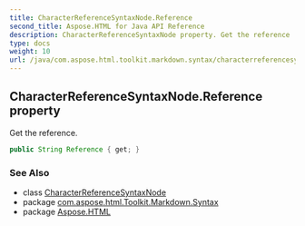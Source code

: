 ```yaml
---
title: CharacterReferenceSyntaxNode.Reference
second_title: Aspose.HTML for Java API Reference
description: CharacterReferenceSyntaxNode property. Get the reference
type: docs
weight: 10
url: /java/com.aspose.html.toolkit.markdown.syntax/characterreferencesyntaxnode/reference/
---
```

## CharacterReferenceSyntaxNode.Reference property

Get the reference.

```java
public String Reference { get; }
```

### See Also

* class [CharacterReferenceSyntaxNode](../)
* package [com.aspose.html.Toolkit.Markdown.Syntax](../../characterreferencesyntaxnode/)
* package [Aspose.HTML](../../../)
